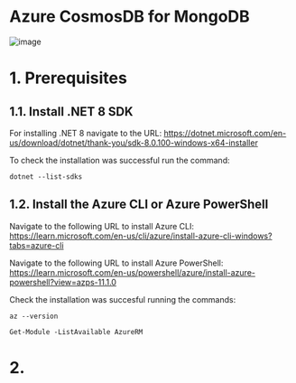 # Azure CosmosDB for MongoDB

![image](https://github.com/luiscoco/-Azure_CosmosDB_for_MongoDB/assets/32194879/ddb3991f-8002-48c5-aa2e-3b5d449cfa27)

# 1. Prerequisites

## 1.1. Install .NET 8 SDK 

For installing .NET 8 navigate to the URL: https://dotnet.microsoft.com/en-us/download/dotnet/thank-you/sdk-8.0.100-windows-x64-installer

To check the installation was successful run the command:

```
dotnet --list-sdks
```

## 1.2. Install the Azure CLI or Azure PowerShell

Navigate to the following URL to install Azure CLI: https://learn.microsoft.com/en-us/cli/azure/install-azure-cli-windows?tabs=azure-cli

Navigate to the following URL to install Azure PowerShell: https://learn.microsoft.com/en-us/powershell/azure/install-azure-powershell?view=azps-11.1.0

Check the installation was succesful running the commands:

```
az --version 
```

```
Get-Module -ListAvailable AzureRM
```

# 2. 




